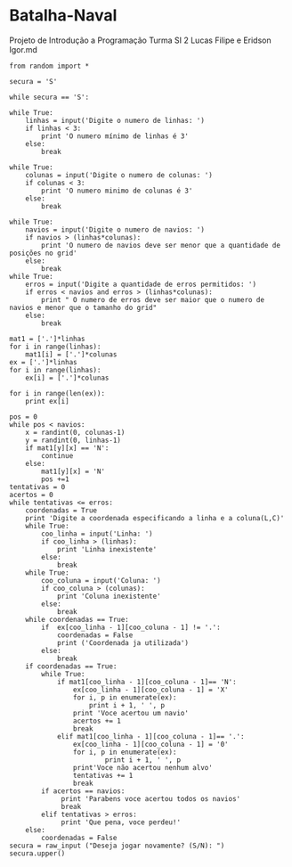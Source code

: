 Batalha-Naval
=============

Projeto de Introdução a Programação 
Turma SI 2 
Lucas Filipe e Eridson Igor.md



	from random import *
	
	secura = 'S'
	
	while secura == 'S':
	
	while True:
	    linhas = input('Digite o numero de linhas: ')
	    if linhas < 3:
	        print 'O numero mínimo de linhas é 3'
	    else:
	        break
	
	while True:
	    colunas = input('Digite o numero de colunas: ')
	    if colunas < 3:
	        print 'O numero minimo de colunas é 3'
	    else:
	        break
	
	while True: 
	    navios = input('Digite o numero de navios: ')
	    if navios > (linhas*colunas):
	        print 'O numero de navios deve ser menor que a quantidade de posições no grid'
	    else:
	        break
	while True:
	    erros = input('Digite a quantidade de erros permitidos: ')
	    if erros < navios and erros > (linhas*colunas):
	        print " O numero de erros deve ser maior que o numero de navios e menor que o tamanho do grid"
	    else:
	        break
	
	mat1 = ['.']*linhas
	for i in range(linhas):
	    mat1[i] = ['.']*colunas
	ex = ['.']*linhas
	for i in range(linhas):
	    ex[i] = ['.']*colunas
	
	for i in range(len(ex)):
	    print ex[i]
	
	pos = 0
	while pos < navios:
	    x = randint(0, colunas-1)
	    y = randint(0, linhas-1)
	    if mat1[y][x] == 'N':
	        continue
	    else:
	        mat1[y][x] = 'N'
	        pos +=1
	tentativas = 0
	acertos = 0
	while tentativas <= erros:
	    coordenadas = True
	    print 'Digite a coordenada especificando a linha e a coluna(L,C)'
	    while True:
	        coo_linha = input('Linha: ')
	        if coo_linha > (linhas):
	            print 'Linha inexistente'
	        else:
	            break
	    while True:
	        coo_coluna = input('Coluna: ')
	        if coo_coluna > (colunas):
	            print 'Coluna inexistente'
	        else:
	            break
	    while coordenadas == True:
	        if  ex[coo_linha - 1][coo_coluna - 1] != '.':
	            coordenadas = False
	            print ('Coordenada ja utilizada')
	        else:
	            break
	    if coordenadas == True:
	        while True:
	            if mat1[coo_linha - 1][coo_coluna - 1]== 'N':
	                ex[coo_linha - 1][coo_coluna - 1] = 'X'
	                for i, p in enumerate(ex):
	                    print i + 1, ' ', p
	                print 'Voce acertou um navio'
	                acertos += 1
	                break
	            elif mat1[coo_linha - 1][coo_coluna - 1]== '.':
	                ex[coo_linha - 1][coo_coluna - 1] = '0'
	                for i, p in enumerate(ex):
	                        print i + 1, ' ', p
	                print'Voce não acertou nenhum alvo'
	                tentativas += 1
	                break
	        if acertos == navios:
	             print 'Parabens voce acertou todos os navios'
	             break
	        elif tentativas > erros:
	             print 'Que pena, voce perdeu!'
	    else:
	        coordenadas = False
	secura = raw_input ("Deseja jogar novamente? (S/N): ")
	secura.upper()
